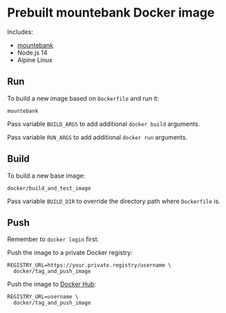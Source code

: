 # Prebuilt mountebank Docker image

Includes:

- [mountebank](http://www.mbtest.org/)
- Node.js 14
- Alpine Linux

## Run

To build a new image based on `Dockerfile` and run it:

    mountebank

Pass variable `BUILD_ARGS` to add additional `docker build` arguments.

Pass variable `RUN_ARGS` to add additional `docker run` arguments.

## Build

To build a new base image:

    docker/build_and_test_image

Pass variable `BUILD_DIR` to override the directory path where `Dockerfile` is.

## Push

Remember to `docker login` first.

Push the image to a private Docker registry:

    REGISTRY_URL=https://your.private.registry/username \
      docker/tag_and_push_image

Push the image to [Docker Hub](https://hub.docker.com):

    REGISTRY_URL=username \
      docker/tag_and_push_image
